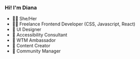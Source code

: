 <h3>Hi! I'm Diana</h3>
<ul>
  <li>🏳️‍🌈 	She/Her</li>
  <li>👩‍💻  Freelance Frontend Developer (CSS, Javascript, React)</li>
  <li>🎨  UI Designer</li>
  <li>🦄  Accessibility Consultant</li>
  <li>🖖  WTM Ambassador</li>
  <li>🎥  Content Creator</li>
  <li>🤝  Community Manager</li>
<ul>
